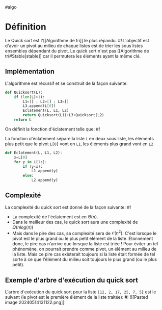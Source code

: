 #algo

# Définition
Le Quick sort est l'[[Algorithme de tri]] le plus répandu. #!
L'objectif est d'avoir un pivot au milieu de chaque listes est de trier les sous listes ensembles dépendant du pivot. Le quick sort n'est pas [[Algorithme de tri#Stable|stable]] car il permutera les éléments ayant la même clé.
<!--ID: 1715690724117-->


## Implémentation
L'algorithme est récursif et se construit de la façon suivante: 
```python 
def Quicksort(L):
	if (len(L)>1):
		L1=[] ; L2=[] ; L3=[]
		L3.append(L[0])
		Eclatement(L, L1, L2)
		return Quicksort(L1)+L3+Quicksort(L2)
	return L
```
On définit la fonction d'éclatement telle que: #!

La fonction d'éclatement sépare la liste `L` en deux sous liste, les éléments plus petit que le pivot `L[0]` vont en `L1`, les éléments plus grand vont en `L2`
```python
def Eclatement(L, L1, L2):
	x=L[0]
	for y in L[1:]:
		if (y<x):
			L1.append(y)
		else:
			L2.append(y)
```
<!--ID: 1715690724119-->


## Complexité
La complexité du quick sort est donné de la façon suivante: #!
- La complexité de l'éclatement est en $\Theta(n)$.
- Dans le meilleur des cas, le quick sort aura une complexité de $\Omega(nlog(n))$
- Mais dans le pire des cas, sa complexité sera de $\mathcal O(n^2)$: 
	C'est lorsque le pivot est le plus grand ou le plus petit élément de la liste. Etonnement donc, le pire cas n'arrive que lorsque la liste est triée !
	Pour éviter un tel phénomène, on pourrait prendre comme pivot, un élément au milieu de la liste.
	Mais ce pire cas existerait toujours si la liste était formée de tel sorte à ce que l'élément du milieu soit toujours le plus grand (ou le plus petit).
<!--ID: 1715690724120-->


## Exemple d'arbre d'exécution du quick sort
L'arbre d'exécution du quick sort pour la liste `[12, 2, 17, 25, 7, 5]` est le suivant (le pivot est le première élément de la liste traitée): #!
![[Pasted image 20240514131122.png]]
<!--ID: 1715690724122-->


